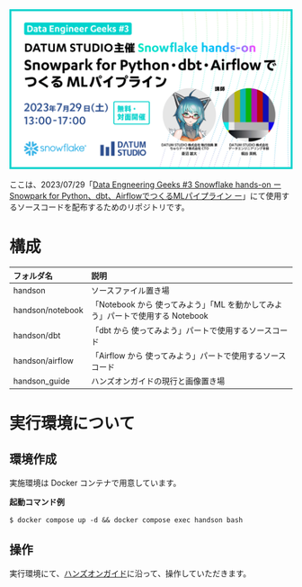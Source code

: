 
<img src="./img/banner.png" width=800>

ここは、2023/07/29「[Data Engneering Geeks #3 Snowflake hands-on ー Snowpark for Python、dbt、AirflowでつくるMLパイプライン ー](https://datumstudio.jp/information/0729_snowflake_hands-on_seminar/)」にて使用するソースコードを配布するためのリポジトリです。

# 構成

|フォルダ名|説明|
|:-|:-|
|handson|ソースファイル置き場|
|handson/notebook|「Notebook から 使ってみよう」「ML を動かしてみよう」パートで使用する Notebook |
|handson/dbt|「dbt から 使ってみよう」パートで使用するソースコード|
|handson/airflow|「Airflow から 使ってみよう」パートで使用するソースコード|
|handson_guide|ハンズオンガイドの現行と画像置き場|

# 実行環境について
## 環境作成
実施環境は Docker コンテナで用意しています。

**起動コマンド例**

```
$ docker compose up -d && docker compose exec handson bash
```

## 操作
実行環境にて、[ハンズオンガイド](./handson_guide/handson_guide.md)に沿って、操作していただきます。
